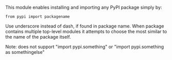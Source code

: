 This module enables installing and importing any PyPI package simply by:

    from pypi import packagename

Use underscore instead of dash, if found in package name. When package contains multiple
top-level modules it attempts to choose the most similar to the name of the package itself.

Note: does not support "import pypi.something" or "import pypi.something as somethingelse"

